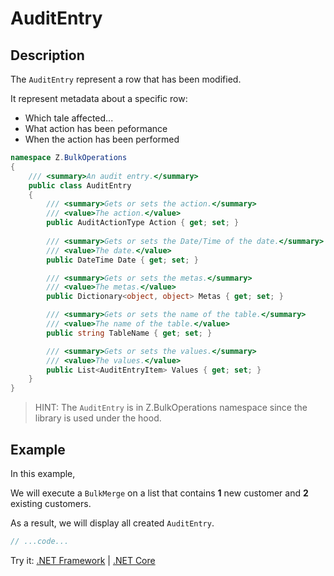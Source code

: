 # AuditEntry

## Description

The `AuditEntry` represent a row that has been modified.

It represent metadata about a specific row:
- Which tale affected...
- What action has been peformance
- When the action has been performed

```csharp
namespace Z.BulkOperations
{
    /// <summary>An audit entry.</summary>
    public class AuditEntry
    {
        /// <summary>Gets or sets the action.</summary>
        /// <value>The action.</value>
        public AuditActionType Action { get; set; }
		
        /// <summary>Gets or sets the Date/Time of the date.</summary>
        /// <value>The date.</value>
        public DateTime Date { get; set; }

        /// <summary>Gets or sets the metas.</summary>
        /// <value>The metas.</value>
        public Dictionary<object, object> Metas { get; set; }

        /// <summary>Gets or sets the name of the table.</summary>
        /// <value>The name of the table.</value>
        public string TableName { get; set; }

        /// <summary>Gets or sets the values.</summary>
        /// <value>The values.</value>
        public List<AuditEntryItem> Values { get; set; }
    }
}
```

> HINT: The `AuditEntry` is in Z.BulkOperations namespace since the library is used under the hood.

## Example

In this example,

We will execute a `BulkMerge` on a list that contains **1** new customer and **2** existing customers.

As a result, we will display all created `AuditEntry`.

```csharp
// ...code...
```

Try it: [.NET Framework](https://dotnetfiddle.net/XB5npF) | [.NET Core](https://dotnetfiddle.net/y4w1ZG)
